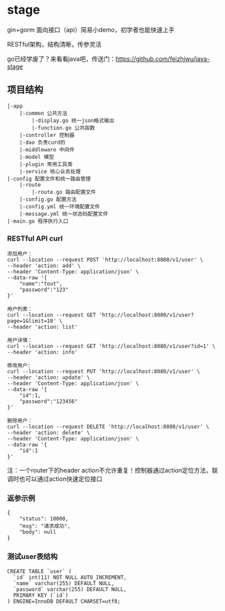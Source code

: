 # stage

gin+gorm 面向接口（api）简易小demo，初学者也能快速上手

RESTful架构，结构清晰，传参灵活

go已经学废了？来看看java吧，传送门：https://github.com/feizhiwu/java-stage

## 项目结构

```
|-app
    |-common 公共方法
        |-display.go 统一json格式输出
        |-function.go 公共函数
    |-controller 控制器
    |-dao 负责curd的
    |-middleware 中间件
    |-model 模型
    |-plugin 常用工具类
    |-service 核心业务处理
|-config 配置文件和统一路由管理
    |-route
        |-route.go 路由配置文件
    |-config.go 配置方法    
    |-config.yml 统一环境配置文件   
    |-message.yml 统一状态码配置文件
|-main.go 程序执行入口
```

### RESTful API curl

```
添加用户：
curl --location --request POST 'http://localhost:8080/v1/user' \
--header 'action: add' \
--header 'Content-Type: application/json' \
--data-raw '{
    "name":"tout",
    "password":"123"
}'

用户列表：
curl --location --request GET 'http://localhost:8080/v1/user?page=1&limit=10' \
--header 'action: list'

用户详情：
curl --location --request GET 'http://localhost:8080/v1/user?id=1' \
--header 'action: info'

修改用户:
curl --location --request PUT 'http://localhost:8080/v1/user' \
--header 'action: update' \
--header 'Content-Type: application/json' \
--data-raw '{
    "id":1,
    "password":"123456"
}'

删除用户：
curl --location --request DELETE 'http://localhost:8080/v1/user' \
--header 'action: delete' \
--header 'Content-Type: application/json' \
--data-raw '{
    "id":1
}'
```

注：一个router下的header action不允许重复！控制器通过action定位方法，联调时也可以通过action快速定位接口

### 返参示例

```
{
    "status": 10000,
    "msg": "请求成功",
    "body": null
}
```

### 测试user表结构

```
CREATE TABLE `user` (
  `id` int(11) NOT NULL AUTO_INCREMENT,
  `name` varchar(255) DEFAULT NULL,
  `password` varchar(255) DEFAULT NULL,
  PRIMARY KEY (`id`)
) ENGINE=InnoDB DEFAULT CHARSET=utf8;
```